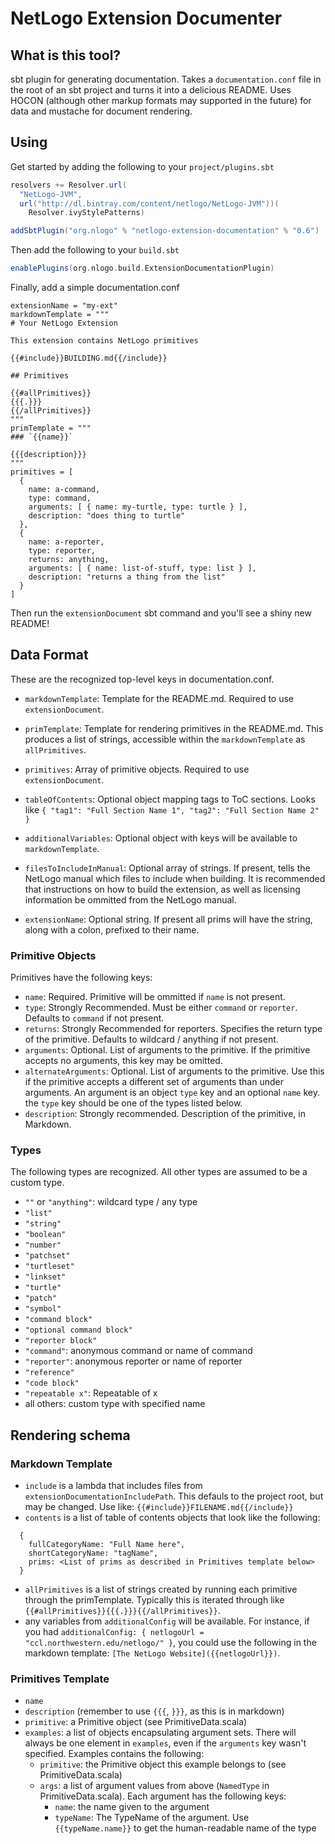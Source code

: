 # NetLogo Extension Documenter

## What is this tool?

sbt plugin for generating documentation.
Takes a `documentation.conf` file in the root of an sbt project and turns it into a delicious README.
Uses HOCON (although other markup formats may supported in the future) for data and
mustache for document rendering.

## Using

Get started by adding the following to your `project/plugins.sbt`

```scala
resolvers += Resolver.url(
  "NetLogo-JVM",
  url("http://dl.bintray.com/content/netlogo/NetLogo-JVM"))(
    Resolver.ivyStylePatterns)

addSbtPlugin("org.nlogo" % "netlogo-extension-documentation" % "0.6")
```

Then add the following to your `build.sbt`

```scala
enablePlugins(org.nlogo.build.ExtensionDocumentationPlugin)
```

Finally, add a simple documentation.conf

```hocon
extensionName = "my-ext"
markdownTemplate = """
# Your NetLogo Extension

This extension contains NetLogo primitives

{{#include}}BUILDING.md{{/include}}

## Primitives

{{#allPrimitives}}
{{{.}}}
{{/allPrimitives}}
"""
primTemplate = """
### `{{name}}`

{{{description}}}
"""
primitives = [
  {
    name: a-command,
    type: command,
    arguments: [ { name: my-turtle, type: turtle } ],
    description: "does thing to turtle"
  },
  {
    name: a-reporter,
    type: reporter,
    returns: anything,
    arguments: [ { name: list-of-stuff, type: list } ],
    description: "returns a thing from the list"
  }
]
```

Then run the `extensionDocument` sbt command and you'll see a shiny new README!

## Data Format

These are the recognized top-level keys in documentation.conf.

* `markdownTemplate`: Template for the README.md. Required to use `extensionDocument`.

* `primTemplate`: Template for rendering primitives in the README.md. This produces a list of strings, accessible within the `markdownTemplate` as `allPrimitives`.

* `primitives`: Array of primitive objects. Required to use `extensionDocument`.

* `tableOfContents`: Optional object mapping tags to ToC sections. Looks like `{ "tag1": "Full Section Name 1", "tag2": "Full Section Name 2" }`

* `additionalVariables`: Optional object with keys will be available to `markdownTemplate`.

* `filesToIncludeInManual`: Optional array of strings. If present, tells the NetLogo manual which files to include when building. It is recommended that instructions on how to build the extension, as well as licensing information be ommitted from the NetLogo manual.

* `extensionName`: Optional string. If present all prims will have the string, along with a colon, prefixed to their name.

### Primitive Objects

Primitives have the following keys:

* `name`: Required. Primitive will be ommitted if `name` is not present.
* `type`: Strongly Recommended. Must be either `command` or `reporter`. Defaults to `command` if not present.
* `returns`: Strongly Recommended for reporters. Specifies the return type of the primitive. Defaults to wildcard / anything if not present.
* `arguments`: Optional. List of arguments to the primitive. If the primitive accepts no arguments, this key may be omitted.
* `alternateArguments`: Optional. List of arguments to the primitive. Use this if the primitive accepts a different set of arguments than under arguments.
  An argument is an object `type` key and an optional `name` key. the `type` key should be one of the types listed below.
* `description`: Strongly recommended. Description of the primitive, in Markdown.

### Types

The following types are recognized. All other types are assumed to be a custom type.

* `""` or `"anything"`: wildcard type / any type
* `"list"`
* `"string"`
* `"boolean"`
* `"number"`
* `"patchset"`
* `"turtleset"`
* `"linkset"`
* `"turtle"`
* `"patch"`
* `"symbol"`
* `"command block"`
* `"optional command block"`
* `"reporter block"`
* `"command"`: anonymous command or name of command
* `"reporter"`: anonymous reporter or name of reporter
* `"reference"`
* `"code block"`
* `"repeatable x"`: Repeatable of x
* all others: custom type with specified name

## Rendering schema

### Markdown Template

* `include` is a lambda that includes files from `extensionDocumentationIncludePath`. This defauls to the project root, but may be changed. Use like: `{{#include}}FILENAME.md{{/include}}`
* `contents` is a list of table of contents objects that look like the following:
```
  {
    fullCategoryName: "Full Name here",
    shortCategoryName: "tagName",
    prims: <List of prims as described in Primitives template below>
  }
```
* `allPrimitives` is a list of strings created by running each primitive through the primTemplate.
  Typically this is iterated through like `{{#allPrimitives}}{{{.}}}{{/allPrimitives}}`.
* any variables from `additionalConfig` will be available. For instance, if you had `additionalConfig: { netlogoUrl = "ccl.northwestern.edu/netlogo/" }`, you could use the following in the markdown template: `[The NetLogo Website]({{netlogoUrl}})`.

### Primitives Template

* `name`
* `description` (remember to use `{{{`, `}}}`, as this is in markdown)
* `primitive`: a Primitive object (see PrimitiveData.scala)
* `examples`: a list of objects encapsulating argument sets. There will always be one element in `examples`, even if the `arguments` key wasn't specified. Examples contains the following:
  * `primitive`: the Primitive object this example belongs to (see PrimitiveData.scala)
  * `args`: a list of argument values from above (`NamedType` in PrimitiveData.scala). Each argument has the following keys:
    * `name`: the name given to the argument
    * `typeName`: The TypeName of the argument. Use `{{typeName.name}}` to get the human-readable name of the type
